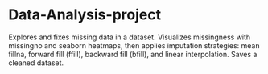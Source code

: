 # Data-Analysis-project
Explores and fixes missing data in a dataset. Visualizes missingness with missingno and seaborn heatmaps, then applies imputation strategies: mean fillna, forward fill (ffill), backward fill (bfill), and linear interpolation. Saves a cleaned dataset.
